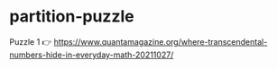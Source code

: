 # partition-puzzle
Puzzle 1 👉 https://www.quantamagazine.org/where-transcendental-numbers-hide-in-everyday-math-20211027/
